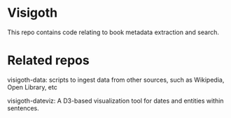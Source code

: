 # Visigoth

This repo contains code relating to book metadata extraction and
search.

# Related repos

visigoth-data: scripts to ingest data from other sources, such as
Wikipedia, Open Library, etc

visigoth-dateviz: A D3-based visualization tool for dates and
entities within sentences.



